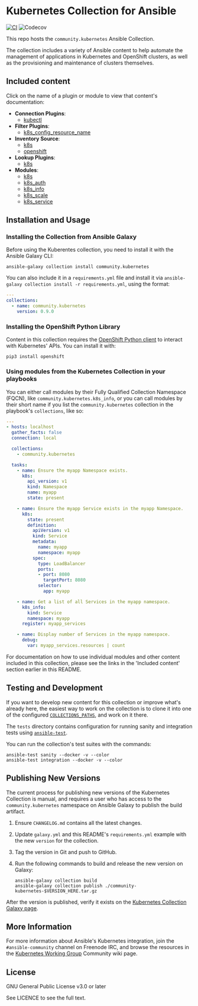 # Kubernetes Collection for Ansible

[![CI](https://github.com/ansible-collections/kubernetes/workflows/CI/badge.svg?branch=master)](https://github.com/ansible-collections/kubernetes/actions) ![Codecov](https://img.shields.io/codecov/c/github/ansible-collections/kubernetes)

This repo hosts the `community.kubernetes` Ansible Collection.

The collection includes a variety of Ansible content to help automate the management of applications in Kubernetes and OpenShift clusters, as well as the provisioning and maintenance of clusters themselves.

## Included content

Click on the name of a plugin or module to view that content's documentation:

  - **Connection Plugins**:
    - [kubectl](https://docs.ansible.com/ansible/latest/plugins/connection/kubectl.html)
  - **Filter Plugins**:
    - [k8s_config_resource_name](https://docs.ansible.com/ansible/latest/user_guide/playbooks_filters.html#kubernetes-filters)
  - **Inventory Source**:
    - [k8s](https://docs.ansible.com/ansible/latest/plugins/inventory/k8s.html)
    - [openshift](https://docs.ansible.com/ansible/latest/plugins/inventory/openshift.html)
  - **Lookup Plugins**:
    - [k8s](https://docs.ansible.com/ansible/latest/plugins/lookup/k8s.html)
  - **Modules**:
    - [k8s](https://docs.ansible.com/ansible/latest/modules/k8s_module.html)
    - [k8s_auth](https://docs.ansible.com/ansible/latest/modules/k8s_auth_module.html)
    - [k8s_info](https://docs.ansible.com/ansible/latest/modules/k8s_info_module.html)
    - [k8s_scale](https://docs.ansible.com/ansible/latest/modules/k8s_scale_module.html)
    - [k8s_service](https://docs.ansible.com/ansible/latest/modules/k8s_service_module.html)

## Installation and Usage

### Installing the Collection from Ansible Galaxy

Before using the Kuberentes collection, you need to install it with the Ansible Galaxy CLI:

    ansible-galaxy collection install community.kubernetes

You can also include it in a `requirements.yml` file and install it via `ansible-galaxy collection install -r requirements.yml`, using the format:

```yaml
---
collections:
  - name: community.kubernetes
    version: 0.9.0
```

### Installing the OpenShift Python Library

Content in this collection requires the [OpenShift Python client](https://pypi.org/project/openshift/) to interact with Kubernetes' APIs. You can install it with:

    pip3 install openshift

### Using modules from the Kubernetes Collection in your playbooks

You can either call modules by their Fully Qualified Collection Namespace (FQCN), like `community.kubernetes.k8s_info`, or you can call modules by their short name if you list the `community.kubernetes` collection in the playbook's `collections`, like so:

```yaml
---
- hosts: localhost
  gather_facts: false
  connection: local

  collections:
    - community.kubernetes

  tasks:
    - name: Ensure the myapp Namespace exists.
      k8s:
        api_version: v1
        kind: Namespace
        name: myapp
        state: present

    - name: Ensure the myapp Service exists in the myapp Namespace.
      k8s:
        state: present
        definition:
          apiVersion: v1
          kind: Service
          metadata:
            name: myapp
            namespace: myapp
          spec:
            type: LoadBalancer
            ports:
            - port: 8080
              targetPort: 8080
            selector:
              app: myapp

    - name: Get a list of all Services in the myapp namespace.
      k8s_info:
        kind: Service
        namespace: myapp
      register: myapp_services

    - name: Display number of Services in the myapp namespace.
      debug:
        var: myapp_services.resources | count

```

For documentation on how to use individual modules and other content included in this collection, please see the links in the 'Included content' section earlier in this README.

## Testing and Development

If you want to develop new content for this collection or improve what's already here, the easiest way to work on the collection is to clone it into one of the configured [`COLLECTIONS_PATHS`](https://docs.ansible.com/ansible/latest/reference_appendices/config.html#collections-paths), and work on it there.

The `tests` directory contains configuration for running sanity and integration tests using [`ansible-test`](https://docs.ansible.com/ansible/latest/dev_guide/testing_integration.html).

You can run the collection's test suites with the commands:

    ansible-test sanity --docker -v --color
    ansible-test integration --docker -v --color

## Publishing New Versions

The current process for publishing new versions of the Kubernetes Collection is manual, and requires a user who has access to the `community.kubernetes` namespace on Ansible Galaxy to publish the build artifact.

  1. Ensure `CHANGELOG.md` contains all the latest changes.
  2. Update `galaxy.yml` and this README's `requirements.yml` example with the new `version` for the collection.
  3. Tag the version in Git and push to GitHub.
  4. Run the following commands to build and release the new version on Galaxy:

     ```
     ansible-galaxy collection build
     ansible-galaxy collection publish ./community-kubernetes-$VERSION_HERE.tar.gz
     ```

After the version is published, verify it exists on the [Kubernetes Collection Galaxy page](https://galaxy.ansible.com/community/kubernetes).

## More Information

For more information about Ansible's Kubernetes integration, join the `#ansible-community` channel on Freenode IRC, and browse the resources in the [Kubernetes Working Group](https://github.com/ansible/community/wiki/Kubernetes) Community wiki page.

## License

GNU General Public License v3.0 or later

See LICENCE to see the full text.
